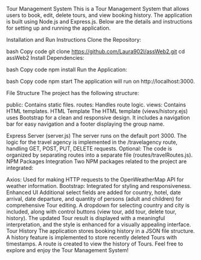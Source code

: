 Tour Management System
This is a Tour Management System that allows users to book, edit, delete tours, and view booking history. The application is built using Node.js and Express.js. Below are the details and instructions for setting up and running the application.

Installation and Run Instructions
Clone the Repository:

bash
Copy code
git clone https://github.com/Laura902l/assWeb2.git
cd assWeb2
Install Dependencies:

bash
Copy code
npm install
Run the Application:

bash
Copy code
npm start
The application will run on http://localhost:3000.

File Structure
The project has the following structure:

public: Contains static files.
routes: Handles route logic.
views: Contains HTML templates.
HTML Template
The HTML template (views/history.ejs) uses Bootstrap for a clean and responsive design. It includes a navigation bar for easy navigation and a footer displaying the group name.

Express Server (server.js)
The server runs on the default port 3000.
The logic for the travel agency is implemented in the /travelagency route, handling GET, POST, PUT, DELETE requests.
Optional: The code is organized by separating routes into a separate file (routes/travelRoutes.js).
NPM Packages Integration
Two NPM packages related to the project are integrated:

Axios: Used for making HTTP requests to the OpenWeatherMap API for weather information.
Bootstrap: Integrated for styling and responsiveness.
Enhanced UI
Additional select fields are added for country, hotel, date arrival, date departure, and quantity of persons (adult and children) for comprehensive Tour editing.
A dropdown for selecting country and city is included, along with control buttons (view tour, add tour, delete tour, history).
The updated Tour result is displayed with a meaningful interpretation, and the style is enhanced for a visually appealing interface.
Tour History
The application stores booking history in a JSON file structure.
A history feature is implemented to store recently deleted Tours with timestamps.
A route is created to view the history of Tours.
Feel free to explore and enjoy the Tour Management System!

